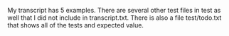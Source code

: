 My transcript has 5 examples. There are several other test files in test as well that I did not include in transcript.txt. There is also a file test/todo.txt that shows all of the tests and expected value.
